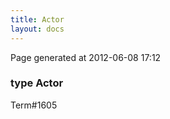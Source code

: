 ```yaml
---
title: Actor
layout: docs
---
```


<div class="bottom_right_note">Page generated at 2012-06-08 17:12</div>
<h3><span class="minor">type</span> Actor</h3>

<p><span class="extra_minor">Term#1605</span></p>
